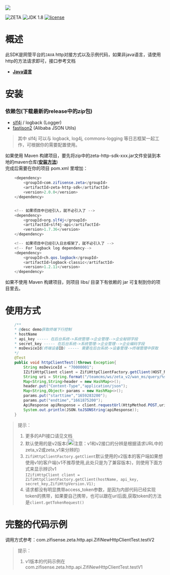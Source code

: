 ![](https://www.zifisense.com/v4/images/logo.png#pic_center)

![ZETA](https://img.shields.io/badge/project-ZETA_HTTP_SDK-blue)
![JDK 1.8](https://img.shields.io/badge/JDK-1.8-brightgreen.svg)
[![license](https://img.shields.io/badge/license-MIT-orange)](https://github.com/zifisense/zeta-http-sdk/blob/master/LICENSE.txt)

概述
============
此SDK是网管平台的`JAVA` http对接方式以及示例代码，如果非java语言，请使用http的方法请求即可，接口参考文档

* **[Java语言](https://github.com/zifisense/zeta-http-sdk/releases)**

安装
============

### 依赖包(下载最新的release中的*zip*包)
* [slf4j](http://www.slf4j.org/) / logback (Logger)
* [fastjson2](https://github.com/alibaba/fastjson2) (Alibaba JSON Utils)

> 其中 slf4j 可以与 logback, log4j, commons-logging 等日志框架一起工作，可根据你的需要配置使用。

如果使用 Maven 构建项目，要先将zip中的zeta-http-sdk-xxx.jar文件安装到本地的maven仓库(**[安装方法](https://blog.csdn.net/Ivy_Xinxxx/article/details/126284107)**)
<br/>完成后需要在你的项目 pom.xml 里增加：

```Java
    <dependency>
        <groupId>com.zifisense.zeta</groupId>
        <artifactId>zeta-http-sdk</artifactId>
        <version>2.0.0</version>
    </dependency>


    <!-- 如果项目中已经引入，就不必引入了 -->
    <dependency>
        <groupId>org.slf4j</groupId>
        <artifactId>slf4j-api</artifactId>
        <version>1.7.36</version>
    </dependency>

    <!-- 如果项目中已经引入日志框架了，就不必引入了 -->
    <!-- For logback log dependency-->
    <dependency>
        <groupId>ch.qos.logback</groupId>
        <artifactId>logback-classic</artifactId>
        <version>1.2.11</version>
    </dependency>
```

如果不使用 Maven 构建项目，则项目 libs/ 目录下有依赖的 jar 可复制到你的项目里去。


使用方式
=================

```java
    /**
    * @desc demo获取终端下行控制 
    * hostName
    * api_key ----- 在后台系统->系统管理->企业管理-->企业秘钥字段
    * secret_key ----- 在后台系统->系统管理->企业管理-->企业编码字段
    * msDeviceId(终端设备ID) ----- 需要在后台系统->设备管理->终端管理中获取
    */
    @Test
    public void httpClientTest()throws Exception{
        String msDeviceId = "70000001";
        IZifiHttpClient client = ZifiHttpClientFactory.getClient(HOST_NAME, API_KEY, SECRET_KEY);
        String uri = String.format("/teamcms/ws/zeta_v2/wan_ms/query/%s/getMsCtlHistoryByDate",msDeviceId);
        Map<String,String>header = new HashMap<>();
        header.put("Content-Type","application/json");
        Map<String,Object> params = new HashMap<>();
        params.put("starttime","1659283200");
        params.put("endtime","1661875200");
        ApiResponse apiResponse = client.requestUrl(HttpMethod.POST,uri,header,params);
        System.out.println(JSON.toJSONString(apiResponse));
    }
```

> 提示：<br>
> 1. 更多的API接口请见文档<br>
> 2. 默认使用的是v2版本(<img src="https://github.githubassets.com/images/icons/emoji/unicode/26a0.png"  height="20" width="20">注意：v1和v2接口的分辨是根据请求URL中的zeta_v2或zeta_v1来分辨的)
> 3. `ZifiHttpClientFactory.getClient`默认使用的v2版本的客户端如果想使用v1的客户端(v1不推荐使用,此处只是为了兼容版本)，则使用下面方式来显示辨识v1<br/>`IZifiHttpClient client = ZifiHttpClientFactory.getClient(hostName, api_key, secret_key,ZifiHttpVersion.V1);`
> 4. 请求都没有明显携带access_token参数，是因为内部代码已经实现token的携带，如果要自己携带，也可以跟在url后面,获取token的方法是`client.getTokenRequest()`

完整的代码示例
============
调用方式参考：com.zifisense.zeta.http.api.ZifiNewHttpClientTest.testV2

> 提示：<br>
> 1. v1版本的代码示例在com.zifisense.zeta.http.api.ZifiNewHttpClientTest.testV1



